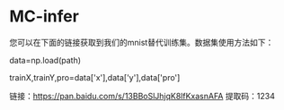 # MC-infer
您可以在下面的链接获取到我们的mnist替代训练集。数据集使用方法如下：

 data=np.load(path)
 
 trainX,trainY,pro=data['x'],data['y'],data['pro']
 
链接：https://pan.baidu.com/s/13BBoSlJhjqK8lfKxasnAFA 
提取码：1234
